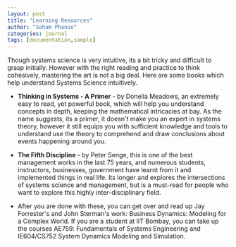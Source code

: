 ```yaml
---
layout: post
title: "Learning Resources"
author: "Soham Phanse"
categories: journal
tags: [documentation,sample]
---
```

<!--image: spools.jpg-->


Though systems science is very intuitive, its a bit tricky and difficult to grasp initially. However with the right reading and practice to think cohesively, mastering the art is not a big deal. Here are some books which help understand Systems Science intuitively. 

- **Thinking in Systems - A Primer** - by Donella Meadows, an extremely easy to read, yet powerful book, which will help you understand concepts in depth, keeping the mathematical intricacies at bay. As the name suggests, its a primer, it doesn't make you an expert in systems theory, however it still equips you with sufficient knowledge and tools to understand use the theory to comprehend and draw conclusions about events happening around you. 

- **The Fifth Discipline** - by Peter Senge, this is one of the best management works in the last 75 years, and numerous students, instructors, businesses, government have learnt from it and implemented things in real life. Its longer and explores the intersections of systems science and management, but is a must-read for people who want to explore this highly inter-disciplinary field. 

- After you are done with these, you can get over and read up Jay Forrester's and John Sterman's work: Business Dynamics: Modeling for a Complex World. If you are a student at IIT Bombay, you can take up the courses AE759: Fundamentals of Systems Engineering and IE604/CS752 System Dynamics Modeling and Simulation. 


<!--The beauty of computer programming is that you do not need to formally go to school to learn how to program. You can learn almost everything that you would need to know online, and for free. The following resources are some that I have used personally, that I highly recommend, for anyone looking to learn more about computer programming.

## [Free Code Camp](https://www.freecodecamp.org/)

My personal favourite for learning full stack web development. They offer a great front and back end curriculum that requires you to complete a variety of projects in order to apply the knowledge that you learn during the lessons. As a bonus, at the end of the curriculum you will have a few impressive projects under your belt for your portfolio.

## [Codecademy](https://www.codecademy.com/)

Not only does Codecademy have many great courses on various web development languages such as [HTML](https://www.codecademy.com/learn/learn-html), [CSS](https://www.codecademy.com/learn/learn-css), and [JavaScript](https://www.codecademy.com/learn/introduction-to-javascript), but they even offer a course on [how to deploy a Jekyll site](https://www.codecademy.com/learn/deploy-a-website). If you are completely new to Jekyll, I would recommend working through that course as a great start for learning how to deploy your Jekyll site.

## [Khan Academy](https://www.khanacademy.org/)

A great resource not only for learning mathematics (what most people probably know Khan Academy for), but also [computer programming](https://www.khanacademy.org/computing/computer-programming). What Khan Academy offers that is different from the other two above resources is that it offers courses in [computer science related](https://www.khanacademy.org/computing/computer-science) topics, such as [algorithms](https://www.khanacademy.org/computing/computer-science/algorithms) and [cryptography](https://www.khanacademy.org/computing/computer-science/cryptography). This is unique in that most online resources mostly focus on the programming side of things.-->
